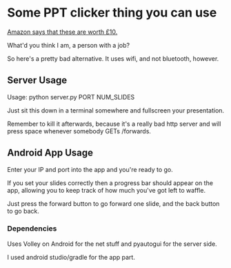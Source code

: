 # Some PPT clicker thing you can use
[Amazon says that these are worth
£10.](https://www.amazon.co.uk/August-Wireless-PowerPoint-Clicker-LP200-Black/dp/B00CXNQR0Y)

What'd you think I am, a person with a job?

So here's a pretty bad alternative.
It uses wifi, and not bluetooth, however.

## Server Usage
Usage: python server.py PORT NUM\_SLIDES

Just sit this down in a terminal somewhere and fullscreen your presentation.

Remember to kill it afterwards, because it's a really bad http server and will
press space whenever somebody GETs /forwards.

## Android App Usage
Enter your IP and port into the app and you're ready to go.

If you set your slides correctly then a progress bar should appear on the app,
allowing you to keep track of how much you've got left to waffle.

Just press the forward button to go forward one slide, and the back button to go
back.

### Dependencies
Uses Volley on Android for the net stuff and pyautogui for the server side.

I used android studio/gradle for the app part. 


